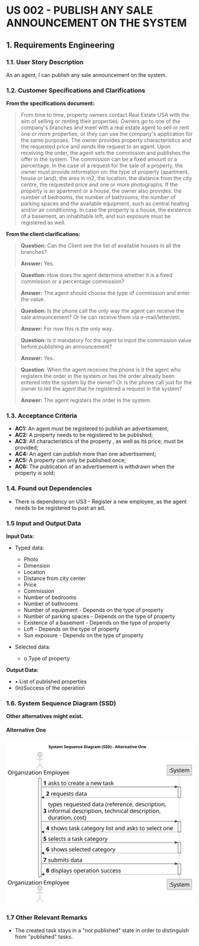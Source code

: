 # US 002 - PUBLISH ANY SALE ANNOUNCEMENT ON THE SYSTEM 
## 1. Requirements Engineering


### 1.1. User Story Description


As an agent, I can publish any sale announcement on the system.


### 1.2. Customer Specifications and Clarifications 


**From the specifications document:**

>  From time to time, property owners contact Real Estate USA with the aim of selling or renting their properties.
>  Owners go to one of the company's branches and meet with a real estate agent to sell or rent one or more properties, or they can use the company's application for the same purposes.
>  The owner provides property characteristics and the requested price and sends the request to an agent. Upon receiving the order, the agent sets the commission and publishes the offer in the system. The commission can be a fixed amount or a percentage.
> In the case of a request for the sale of a property, the owner must provide information on: the type of property (apartment, house or land), the area in m2, the location, the distance from the city centre, the requested price and one or more photographs.
> If the property is an apartment or a house, the owner also provides: the number of bedrooms, the number of bathrooms, the number of parking spaces and the available equipment, such as central heating and/or air conditioning. In case the property is a house, the existence of a basement, an inhabitable loft, and sun exposure must be registered as well.









**From the client clarifications:**

> **Question:** Can the Client see the list of available houses in all the branches?
>  
> **Answer:** Yes.

> **Question:** How does the agent determine whether it is a fixed commission or a percentage commission?
>  
> **Answer:** The agent should choose the type of commission and enter the value.

> **Question:** Is the phone call the only way the agent can receive the sale announcement? Or he can receive them via e-mail/letter/etc.
>
> **Answer:** For now this is the only way.

> **Question:** Is it mandatory for the agent to input the commission value before publishing an announcement?
> 
> **Answer:** Yes.

> **Question**: When the agent receives the phone is it the agent who registers the order in the system or has the order already been entered into the system by the owner?
> Or is the phone call just for the owner to tell the agent that he registered a request in the system?
> 
> **Answer:** The agent registers the order in the system.



### 1.3. Acceptance Criteria

* **AC1:** An agent must be registered to publish an advertisement;
* **AC2:** A property needs to be registered to be published;
* **AC3:** All characteristics of the property , as well as its price; must be provided;
* **AC4:** An agent can publish more than one advertisement;
* **AC5:** A property can only be published once;
* **AC6:** The publication of an advertisement is withdrawn when the property is sold;


### 1.4. Found out Dependencies


* There is dependency on US3 - Register a new employee, as the agent needs to be registered to post an ad.


### 1.5 Input and Output Data


**Input Data:**

* Typed data:
  * Photo
  * Dimension
  * Location
  * Distance from city center
  * Price
  * Commission
  * Number of bedrooms
  * Number of bathrooms
  * Number of equipment - Depends on the type of property
  * Number of parking spaces - Depends on the type of property
  * Existence of a basement - Depends on the type of property
  * Loft - Depends on the type of property
  * Sun exposure - Depends on the type of property
	
* Selected data:
	* o	Type of property


**Output Data:**

* •	List of published properties
* (In)Success of the operation

### 1.6. System Sequence Diagram (SSD)

**Other alternatives might exist.**

#### Alternative One

![System Sequence Diagram - Alternative One](svg/us006-system-sequence-diagram-alternative-one.svg)


### 1.7 Other Relevant Remarks

* The created task stays in a "not published" state in order to distinguish from "published" tasks.